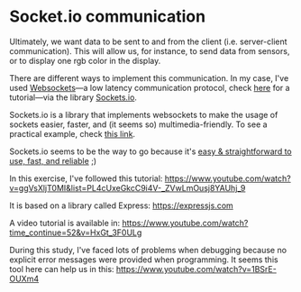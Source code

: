 # Socket.io communication
Ultimately, we want data to be sent to and from the client (i.e. server-client communication). This will allow us, for instance, to send data from sensors, or to display one rgb color in the display.

There are different ways to implement this communication. In my case, I've used  [Websockets](https://en.wikipedia.org/wiki/WebSocket)—a low latency communication protocol, check [here](https://www.html5rocks.com/pt/tutorials/websockets/basics/) for a tutorial—via the library [Sockets.io](https://sockets.io).

Sockets.io is a library that implements websockets to make the usage of sockets easier, faster, and (it seems so) multimedia-friendly. To see a practical example, check [this link](https://socket.io/get-started/chat/).

Sockets.io seems to be the way to go because it's [easy & straightforward to use, fast, and reliable](https://stackoverflow.com/questions/25023118/is-socket-io-a-reliable-chat-server-for-large-number-of-users-if-yes-whats-you) ;)

In this exercise, I've followed this tutorial:
https://www.youtube.com/watch?v=ggVsXljT0MI&list=PL4cUxeGkcC9i4V-_ZVwLmOusj8YAUhj_9

It is based on a library called Express:
https://expressjs.com

A video tutorial is available in:
https://www.youtube.com/watch?time_continue=52&v=HxGt_3F0ULg

During this study, I've faced lots of problems when debugging because no explicit error messages were provided when programming. It seems this tool here can help us in this:
https://www.youtube.com/watch?v=1BSrE-OUXm4
